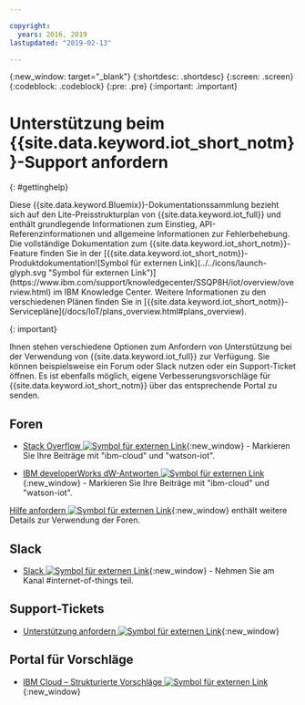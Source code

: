 ```yaml
---

copyright:
  years: 2016, 2019
lastupdated: "2019-02-13"

---
```


{:new_window: target="\_blank"}
{:shortdesc: .shortdesc}
{:screen: .screen}
{:codeblock: .codeblock}
{:pre: .pre}
{:important: .important}

# Unterstützung beim {{site.data.keyword.iot_short_notm}}-Support anfordern
{: #gettinghelp}

<p>Diese {{site.data.keyword.Bluemix}}-Dokumentationssammlung bezieht sich auf den Lite-Preisstrukturplan von {{site.data.keyword.iot_full}} und enthält grundlegende Informationen zum Einstieg, API-Referenzinformationen und allgemeine Informationen zur Fehlerbehebung.
Die vollständige Dokumentation zum {{site.data.keyword.iot_short_notm}}-Feature finden Sie in der [{{site.data.keyword.iot_short_notm}}-Produktdokumentation![Symbol für externen Link](../../icons/launch-glyph.svg "Symbol für externen Link")](https://www.ibm.com/support/knowledgecenter/SSQP8H/iot/overview/overview.html) im IBM Knowledge Center. Weitere Informationen zu den verschiedenen Plänen finden Sie in [{{site.data.keyword.iot_short_notm}}-Servicepläne](/docs/IoT/plans_overview.html#plans_overview).
</p>
{: important}

Ihnen stehen verschiedene Optionen zum Anfordern von Unterstützung bei der Verwendung von {{site.data.keyword.iot_full}} zur Verfügung. Sie können beispielsweise ein Forum oder Slack nutzen oder ein Support-Ticket öffnen. Es ist ebenfalls möglich, eigene Verbesserungsvorschläge für {{site.data.keyword.iot_short_notm}} über das entsprechende Portal zu senden.

## Foren

* [Stack Overflow ![Symbol für externen Link](../../icons/launch-glyph.svg "Symbol für externen Link")](http://stackoverflow.com/search?q=watson-iot+ibm-bluemix){:new_window} - Markieren Sie Ihre Beiträge mit "ibm-cloud" und "watson-iot".
<!--Insert the appropriate dW Answers tag for your service for <service_keyword> in URL below:  -->
* [IBM developerWorks dW-Antworten ![Symbol für externen Link](../../icons/launch-glyph.svg "Symbol für externen Link")](https://developer.ibm.com/answers/topics/watson-iot/?smartspace=bluemix){:new_window} - Markieren Sie Ihre Beiträge mit "ibm-cloud" und "watson-iot".

[Hilfe anfordern ![Symbol für externen Link](../../icons/launch-glyph.svg "Symbol für externen Link")](https://{DomainName}/docs/get-support?topic=get-support-getting-customer-support#asking-a-question ){:new_window} enthält weitere Details zur Verwendung der Foren. 


## Slack

* [Slack ![Symbol für externen Link](../../icons/launch-glyph.svg "Symbol für externen Link")](https://ibm-developers.slack.com/){:new_window} - Nehmen Sie am Kanal #internet-of-things teil.


## Support-Tickets

* [Unterstützung anfordern ![Symbol für externen Link](../../icons/launch-glyph.svg "Symbol für externen Link")](https://{DomainName}/docs/get-support?topic=get-support-getting-customer-support#using-avatar ){:new_window}


## Portal für Vorschläge

* [IBM Cloud – Strukturierte Vorschläge ![Symbol für externen Link](../../icons/launch-glyph.svg "Symbol für externen Link")](http://ibm.biz/cloudideas){:new_window}
